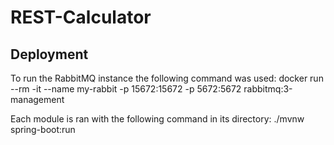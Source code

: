 # REST-Calculator

## Deployment

To run the RabbitMQ instance the following command was used:
docker run --rm -it --name my-rabbit -p 15672:15672 -p 5672:5672 rabbitmq:3-management

Each module is ran with the following command in its directory:
./mvnw spring-boot:run